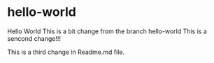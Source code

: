 # hello-world
Hello World
This is a bit change from the branch hello-world
This is a sencond change!!!

This is a third change in Readme.md file.

